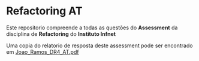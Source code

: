 # Refactoring AT
Este repositorio compreende a todas as questões do **Assessment** da disciplina de **Refactoring** do **Instituto Infnet**

Uma copia do relatorio de resposta deste assessment pode ser encontrado em [Joao_Ramos_DR4_AT.pdf](https://github.com/jvcmtr/Refactoring_DR4_AT/blob/main/Joao_Ramos_DR4_AT.pdf)